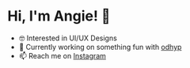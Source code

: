 # Hi, I'm Angie! 👋

- 🤓 Interested in UI/UX Designs
- 🤝 Currently working on something fun with [odhyp](https://github.com/odhyp)
- 📫 Reach me on [Instagram](https://www.instagram.com/psychoctator/) 
